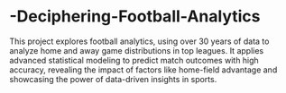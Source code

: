 # -Deciphering-Football-Analytics
This project explores football analytics, using over 30 years of data to analyze home and away game distributions in top leagues. It applies advanced statistical modeling to predict match outcomes with high accuracy, revealing the impact of factors like home-field advantage and showcasing the power of data-driven insights in sports.
